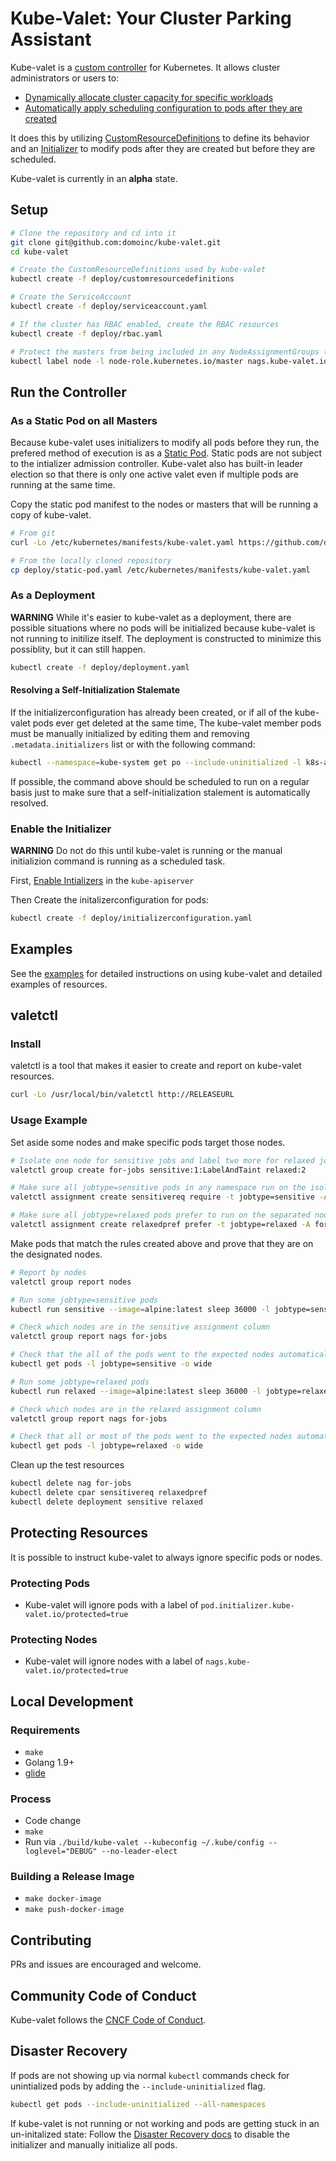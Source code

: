 # Kube-Valet: Your Cluster Parking Assistant

Kube-valet is a [custom controller](https://kubernetes.io/docs/concepts/api-extension/custom-resources/#custom-controllers) for Kubernetes. It allows cluster administrators or users to:

  * [Dynamically allocate cluster capacity for specific workloads](./_examples/resources/nodeassignmentgroups/)
  * [Automatically apply scheduling configuration to pods after they are created](./_examples/resources/podassignmentrules/)

It does this by utilizing
[CustomResourceDefinitions](https://kubernetes.io/docs/concepts/api-extension/custom-resources/#customresourcedefinitions) to define its behavior and an [Initializer](https://kubernetes.io/docs/admin/extensible-admission-controllers/#initializers)
to modify pods after they are created but before they are scheduled.

Kube-valet is currently in an **alpha** state.

## Setup

```bash
# Clone the repository and cd into it
git clone git@github.com:domoinc/kube-valet.git
cd kube-valet

# Create the CustomResourceDefinitions used by kube-valet
kubectl create -f deploy/customresourcedefinitions

# Create the ServiceAccount
kubectl create -f deploy/serviceaccount.yaml

# If the cluster has RBAC enabled, create the RBAC resources
kubectl create -f deploy/rbac.yaml

# Protect the masters from being included in any NodeAssignmentGroups (skip this if running minikube)
kubectl label node -l node-role.kubernetes.io/master nags.kube-valet.io/protected=true
```

## Run the Controller

### As a Static Pod on all Masters

Because kube-valet uses initializers to modify all pods before they run, the prefered method of execution is as a [Static Pod](https://kubernetes.io/docs/tasks/administer-cluster/static-pod/). Static pods are not subject to the intializer admission controller. Kube-valet also has built-in leader election so that there is only one active valet even if multiple pods are running at the same time.

Copy the static pod manifest to the nodes or masters that will be running a copy of kube-valet.

```bash
# From git
curl -Lo /etc/kubernetes/manifests/kube-valet.yaml https://github.com/domoinc/kube-valet/deploy/static-pod.yaml

# From the locally cloned repository
cp deploy/static-pod.yaml /etc/kubernetes/manifests/kube-valet.yaml
```

### As a Deployment

**WARNING** While it's easier to kube-valet as a deployment, there are possible situations  where no pods will be initialized because kube-valet is not running to initilize itself. The deployment is constructed to minimize this possiblity, but it can still happen.

```bash
kubectl create -f deploy/deployment.yaml
```

#### Resolving a Self-Initialization Stalemate

If the initializerconfiguration has already been created, or if all of the kube-valet pods ever get deleted at the same time, The kube-valet member pods must be manually initialized by editing them and removing `.metadata.initializers` list or with the following command:

```bash
kubectl --namespace=kube-system get po --include-uninitialized -l k8s-app=kube-valet -o name | xargs -n1 kubectl --namespace=kube-system patch --type=json -p='[{"op":"remove","path":"/metadata/initializers/pending/0"}]'
```

If possible, the command above should be scheduled to run on a regular basis just to make sure that a self-initialization stalement is automatically resolved.

### Enable the Initializer

**WARNING** Do not do this until kube-valet is running or the manual initializion command is running as a scheduled task.

First, [Enable Intializers](https://kubernetes.io/docs/admin/extensible-admission-controllers/#enable-initializers-alpha-feature) in the `kube-apiserver`

Then Create the initalizerconfiguration for pods:

```bash
kubectl create -f deploy/initializerconfiguration.yaml
```

## Examples

See the [examples](./_examples) for detailed instructions on using kube-valet and detailed examples of resources.

## valetctl

### Install

valetctl is a tool that makes it easier to create and report on kube-valet resources.

```bash
curl -Lo /usr/local/bin/valetctl http://RELEASEURL
```

### Usage Example

Set aside some nodes and make specific pods target those nodes.

```bash
# Isolate one node for sensitive jobs and label two more for relaxed jobs
valetctl group create for-jobs sensitive:1:LabelAndTaint relaxed:2

# Make sure all jobtype=sensitive pods in any namespace run on the isolated node.
valetctl assignment create sensitivereq require -t jobtype=sensitive -A for-jobs/sensitive

# Make sure all jobtype=relaxed pods prefer to run on the separated nodes
valetctl assignment create relaxedpref prefer -t jobtype=relaxed -A for-jobs/relaxed
```

Make pods that match the rules created above and prove that they are on the designated nodes.

```bash
# Report by nodes
valetctl group report nodes

# Run some jobtype=sensitive pods
kubectl run sensitive --image=alpine:latest sleep 36000 -l jobtype=sensitive --replicas=5

# Check which nodes are in the sensitive assignment column
valetctl group report nags for-jobs

# Check that the all of the pods went to the expected nodes automatically
kubectl get pods -l jobtype=sensitive -o wide

# Run some jobtype=relaxed pods
kubectl run relaxed --image=alpine:latest sleep 36000 -l jobtype=relaxed --replicas=5

# Check which nodes are in the relaxed assignment column
valetctl group report nags for-jobs

# Check that all or most of the pods went to the expected nodes automatically
kubectl get pods -l jobtype=relaxed -o wide
```

Clean up the test resources

```bash
kubectl delete nag for-jobs
kubectl delete cpar sensitivereq relaxedpref
kubectl delete deployment sensitive relaxed
```

## Protecting Resources

It is possible to instruct kube-valet to always ignore specific pods or nodes.

### Protecting Pods

  * Kube-valet will ignore pods with a label of `pod.initializer.kube-valet.io/protected=true`

### Protecting Nodes

  * Kube-valet will ignore nodes with a label of `nags.kube-valet.io/protected=true`


## Local Development

### Requirements

  * `make`
  * Golang 1.9+
  * [glide](https://github.com/Masterminds/glide)

### Process

  * Code change
  * `make`
  * Run via `./build/kube-valet --kubeconfig ~/.kube/config --loglevel="DEBUG" --no-leader-elect`

### Building a Release Image

  * `make docker-image`
  * `make push-docker-image`

## Contributing

PRs and issues are encouraged and welcome.

## Community Code of Conduct

Kube-valet follows the [CNCF Code of Conduct](https://github.com/cncf/foundation/blob/master/code-of-conduct.md).

## Disaster Recovery

If pods are not showing up via normal `kubectl` commands check for unintialized pods by adding the `--include-uninitialized` flag.

```bash
kubectl get pods --include-uninitialized --all-namespaces
```

If kube-valet is not running or not working and pods are getting stuck in an un-initalized state: Follow the [Disaster Recovery docs](./docs/DisasterRecovery.md) to disable the initializer and manually initialize all pods.
